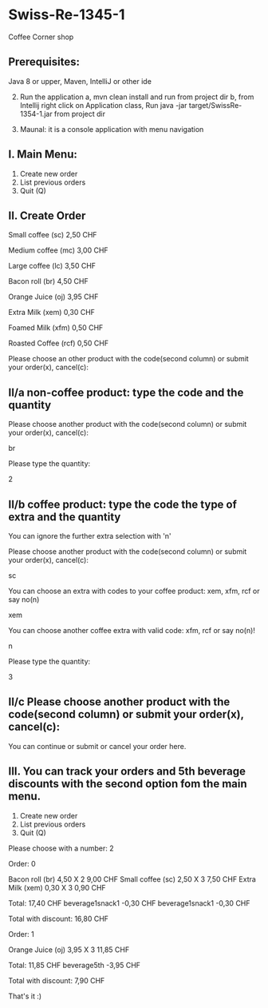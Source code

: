 # Swiss-Re-1345-1
Coffee Corner shop

## Prerequisites:
Java 8 or upper, Maven, IntelliJ or other ide

2. Run the application
a, mvn clean install and run from project dir
b, from Intellij right click on Application class, Run java -jar target/SwissRe-1354-1.jar from project dir

3. Maunal: it is a console application with menu navigation

## I. Main Menu:
1. Create new order
2. List previous orders
3. Quit (Q)

## II. Create Order
Small coffee    (sc)    2,50  CHF

Medium coffee   (mc)    3,00  CHF

Large coffee    (lc)    3,50  CHF

Bacon roll      (br)    4,50  CHF

Orange Juice    (oj)    3,95  CHF

Extra Milk      (xem)   0,30  CHF

Foamed Milk     (xfm)   0,50  CHF

Roasted Coffee  (rcf)   0,50  CHF


Please choose an other product with the code(second column) or submit your order(x), cancel(c): 

## II/a non-coffee product: type the code and the quantity
Please choose another product with the code(second column) or submit your order(x), cancel(c):

br

Please type the quantity:

2

## II/b coffee product: type the code the type of extra and the quantity
You can ignore the further extra selection with 'n' 

Please choose another product with the code(second column) or submit your order(x), cancel(c):

sc

You can choose an extra with codes to your coffee product: xem, xfm, rcf or say no(n)

xem

You can choose another coffee extra with valid code: xfm, rcf or say no(n)!

n

Please type the quantity: 

3

## II/c Please choose another product with the code(second column) or submit your order(x), cancel(c): 

You can continue or submit or cancel your order here.

## III. You can track your orders and 5th beverage discounts with the second option fom the main menu.

1. Create new order
2. List previous orders
3. Quit (Q)

Please choose with a number: 
2

Order: 0

Bacon roll      (br)    4,50 X 2  9,00 CHF
Small coffee    (sc)    2,50 X 3  7,50 CHF
Extra Milk      (xem)   0,30 X 3  0,90 CHF

Total:                           17,40 CHF 
beverage1snack1                  -0,30 CHF
beverage1snack1                  -0,30 CHF

Total with discount:             16,80 CHF 

Order: 1

Orange Juice    (oj)    3,95 X 3  11,85 CHF

Total:                            11,85 CHF 
beverage5th                       -3,95 CHF

Total with discount:               7,90 CHF 

That's it :)
